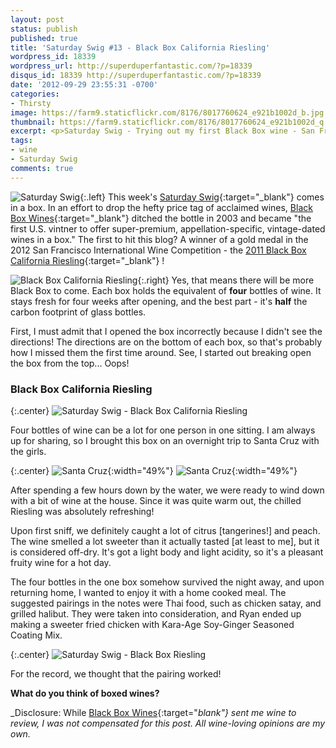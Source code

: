 ```yaml
---
layout: post
status: publish
published: true
title: 'Saturday Swig #13 - Black Box California Riesling'
wordpress_id: 18339
wordpress_url: http://superduperfantastic.com/?p=18339
disqus_id: 18339 http://superduperfantastic.com/?p=18339
date: '2012-09-29 23:55:31 -0700'
categories:
- Thirsty
image: https://farm9.staticflickr.com/8176/8017760624_e921b1002d_b.jpg
thumbnail: https://farm9.staticflickr.com/8176/8017760624_e921b1002d_q.jpg
excerpt: <p>Saturday Swig - Trying out my first Black Box wine - San Francisco International Wine Competition Gold Medal Winner, 2011 Black Box California Riesling.</p>
tags:
- wine
- Saturday Swig
comments: true
---
```

![Saturday Swig](https://farm8.staticflickr.com/7240/7322171030_0166725d1c_o.png){:.left} This week's [Saturday Swig](http://superduperfantastic.com/tag/saturday-swig/ "Saturday Swig"){:target="_blank"}  comes in a box. In an effort to drop the hefty price tag of acclaimed wines, [Black Box Wines](http://www.blackboxwines.com/ "Black Box Wines"){:target="_blank"} ditched the bottle in 2003 and became "the first U.S. vintner to offer super-premium, appellation-specific, vintage-dated wines in a box." The first to hit this blog? A winner of a gold medal in the 2012 San Francisco International Wine Competition - the [2011 Black Box California Riesling](http://www.blackboxwines.com/riesling.html "Black Box California Riesling"){:target="_blank"} !

![Black Box California Riesling](https://farm9.staticflickr.com/8455/8017758113_c033befe9e_m.jpg){:.right} Yes, that means there will be more Black Box to come. Each box holds the equivalent of **four** bottles of wine. It stays fresh for four weeks after opening, and the best part - it's **half** the carbon footprint of glass bottles.

First, I must admit that I opened the box incorrectly because I didn't see the directions! The directions are on the bottom of each box, so that's probably how I missed them the first time around. See, I started out breaking open the box from the top... Oops!

### Black Box California Riesling

{:.center}
![Saturday Swig - Black Box California Riesling](https://farm9.staticflickr.com/8176/8017760624_e921b1002d_b.jpg)

Four bottles of wine can be a lot for one person in one sitting. I am always up for sharing, so I brought this box on an overnight trip to Santa Cruz with the girls.

{:.center}
![Santa Cruz](https://farm9.staticflickr.com/8440/8017759306_faba690b99.jpg){:width="49%"} ![Santa Cruz](https://farm9.staticflickr.com/8441/8017755494_7a75419ee4.jpg){:width="49%"}

After spending a few hours down by the water, we were ready to wind down with a bit of wine at the house. Since it was quite warm out, the chilled Riesling was absolutely refreshing!

Upon first sniff, we definitely caught a lot of citrus [tangerines!] and peach. The wine smelled a lot sweeter than it actually tasted [at least to me], but it is considered off-dry. It's got a light body and light acidity, so it's a pleasant fruity wine for a hot day.

The four bottles in the one box somehow survived the night away, and upon returning home, I wanted to enjoy it with a home cooked meal. The suggested pairings in the notes were Thai food, such as chicken satay, and grilled halibut. They were taken into consideration, and Ryan ended up making a sweeter fried chicken with Kara-Age Soy-Ginger Seasoned Coating Mix.

{:.center}
![Saturday Swig - Black Box Riesling](https://farm9.staticflickr.com/8455/8017766238_e267d6a55f_b.jpg)

For the record, we thought that the pairing worked!

**What do you think of boxed wines?**

_Disclosure: While [Black Box Wines](http://www.blackboxwines.com/ "Black Box Wines"){:target="_blank"}  sent me wine to review, I was not compensated for this post. All wine-loving opinions are my own._